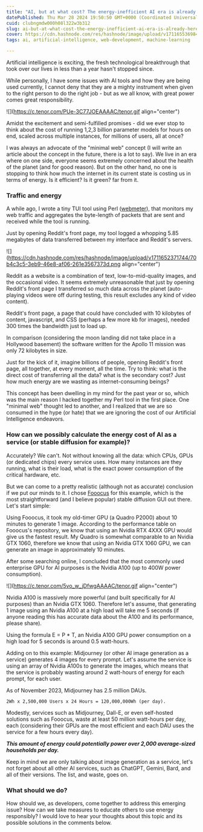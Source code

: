 ```yaml
---
title: "AI, but at what cost? The energy-inefficient AI era is already here"
datePublished: Thu Mar 28 2024 19:50:50 GMT+0000 (Coordinated Universal Time)
cuid: clubngmdw000h08l322w3b312
slug: ai-but-at-what-cost-the-energy-inefficient-ai-era-is-already-here
cover: https://cdn.hashnode.com/res/hashnode/image/upload/v1711655369848/d6c6b41b-c5f3-4244-a57a-07d4a7e0c28b.png
tags: ai, artificial-intelligence, web-development, machine-learning

---
```


Artificial intelligence is exciting, the fresh technological breakthrough that took over our lives in less than a year hasn't stopped since.

While personally, I have some issues with AI tools and how they are being used currently, I cannot deny that they are a mighty instrument when given to the right person to do the right job - but as we all know, with great power comes great responsibility.

![](https://c.tenor.com/PUe-3C77JOEAAAAC/tenor.gif align="center")

Amidst the excitement and semi-fulfilled promises - did we ever stop to think about the cost of running 1,2,3 billion parameter models for hours on end, scaled across multiple instances, for millions of users, all at once?

I was always an advocate of the "minimal web" concept (I will write an article about the concept in the future, there is a lot to say). We live in an era where on one side, everyone seems extremely concerned about the health of the planet (and for good reason). But on the other hand, no one is stopping to think how much the internet in its current state is costing us in terms of energy. Is it efficient? Is it green? far from it.

### Traffic and energy

A while ago, I wrote a tiny TUI tool using Perl ([webmeter](https://github.com/lnahrf/webmeter)), that monitors my web traffic and aggregates the byte-length of packets that are sent and received while the tool is running.

Just by opening Reddit's front page, my tool logged a whopping 5.85 megabytes of data transferred between my interface and Reddit's servers.

![](https://cdn.hashnode.com/res/hashnode/image/upload/v1711652371744/70b4c3c5-3eb9-46e8-af06-261e3567373d.png align="center")

Reddit as a website is a combination of text, low-to-mid-quality images, and the occasional video. It seems extremely unreasonable that just by opening Reddit's front page I transferred so much data across the planet (auto-playing videos were off during testing, this result excludes any kind of video content).

Reddit's front page, a page that could have concluded with 10 kilobytes of content, javascript, and CSS (perhaps a few more kb for images), needed 300 times the bandwidth just to load up.

In comparison (considering the moon landing did not take place in a Hollywood basement) the software written for the Apollo 11 mission was only 72 kilobytes in size.

Just for the kick of it, imagine billions of people, opening Reddit's front page, all together, at every moment, all the time. Try to think: what is the direct cost of transferring all the data? what is the secondary cost? Just how much energy are we wasting as internet-consuming beings?

This concept has been dwelling in my mind for the past year or so, which was the main reason I hacked together my Perl tool in the first place. One "minimal web" thought led to another, and I realized that we are so consumed in the hype (or hate) that we are ignoring the cost of our Artificial Intelligence endeavors.

### How can we possibly calculate the energy cost of AI as a service (or stable diffusion for example)?

Accurately? We can't. Not without knowing all the data: which CPUs, GPUs (or dedicated chips) every service uses. How many instances are they running, what is their load, what is the exact power consumption of the critical hardware, etc.

But we can come to a pretty realistic (although not as accurate) conclusion if we put our minds to it. I chose [Fooocus](https://github.com/lllyasviel/Fooocus) for this example, which is the most straightforward (and I believe popular) stable diffusion GUI out there. Let's start simple:

Using Fooocus, it took my old-timer GPU (a Quadro P2000) about 10 minutes to generate 1 image. According to the performance table on Fooocus's repository, we know that using an Nvidia RTX 4XXX GPU would give us the fastest result. My Quadro is somewhat comparable to an Nvidia GTX 1060, therefore we know that using an Nvidia GTX 1060 GPU, we can generate an image in approximately 10 minutes.

After some searching online, I concluded that the most commonly used enterprise GPU for AI purposes is the Nvidia A100 (up to 400W power consumption).

![](https://c.tenor.com/5vo_w_jDfwgAAAAC/tenor.gif align="center")

Nvidia A100 is massively more powerful (and built specifically for AI purposes) than an Nvidia GTX 1060. Therefore let's assume, that generating 1 image using an Nvidia A100 at a high load will take me 5 seconds (if anyone reading this has accurate data about the A100 and its performance, please share).

Using the formula E = P \* T, an Nvidia A100 GPU power consumption on a high load for 5 seconds is around 0.5 watt-hours.

Adding on to this example: Midjourney (or other AI image generation as a service) generates 4 images for every prompt. Let's assume the service is using an array of Nvidia A100s to generate the images, which means that the service is probably wasting around 2 watt-hours of energy for each prompt, for each user.

As of November 2023, Midjourney has 2.5 million DAUs.

```plaintext
2Wh x 2,500,000 Users x 24 Hours = 120,000,000Wh (per day).
```

Modestly, services such as Midjourney, Dall-E, or even self-hosted solutions such as Fooocus, waste at least 50 million watt-hours per day, each (considering their GPUs are the most efficient and each DAU uses the service for a few hours every day).

***This amount of energy could potentially power over 2,000 average-sized households per day.***

Keep in mind we are only talking about image generation as a service, let's not forget about all other AI services, such as ChatGPT, Gemini, Bard, and all of their versions. The list, and waste, goes on.

### What should we do?

How should we, as developers, come together to address this emerging issue? How can we take measures to educate others to use energy responsibly? I would love to hear your thoughts about this topic and its possible solutions in the comments below.